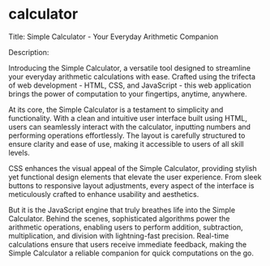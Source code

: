 # calculator
Title: Simple Calculator - Your Everyday Arithmetic Companion

Description:

Introducing the Simple Calculator, a versatile tool designed to streamline your everyday arithmetic calculations with ease. Crafted using the trifecta of web development - HTML, CSS, and JavaScript - this web application brings the power of computation to your fingertips, anytime, anywhere.

At its core, the Simple Calculator is a testament to simplicity and functionality. With a clean and intuitive user interface built using HTML, users can seamlessly interact with the calculator, inputting numbers and performing operations effortlessly. The layout is carefully structured to ensure clarity and ease of use, making it accessible to users of all skill levels.

CSS enhances the visual appeal of the Simple Calculator, providing stylish yet functional design elements that elevate the user experience. From sleek buttons to responsive layout adjustments, every aspect of the interface is meticulously crafted to enhance usability and aesthetics.

But it is the JavaScript engine that truly breathes life into the Simple Calculator. Behind the scenes, sophisticated algorithms power the arithmetic operations, enabling users to perform addition, subtraction, multiplication, and division with lightning-fast precision. Real-time calculations ensure that users receive immediate feedback, making the Simple Calculator a reliable companion for quick computations on the go.
